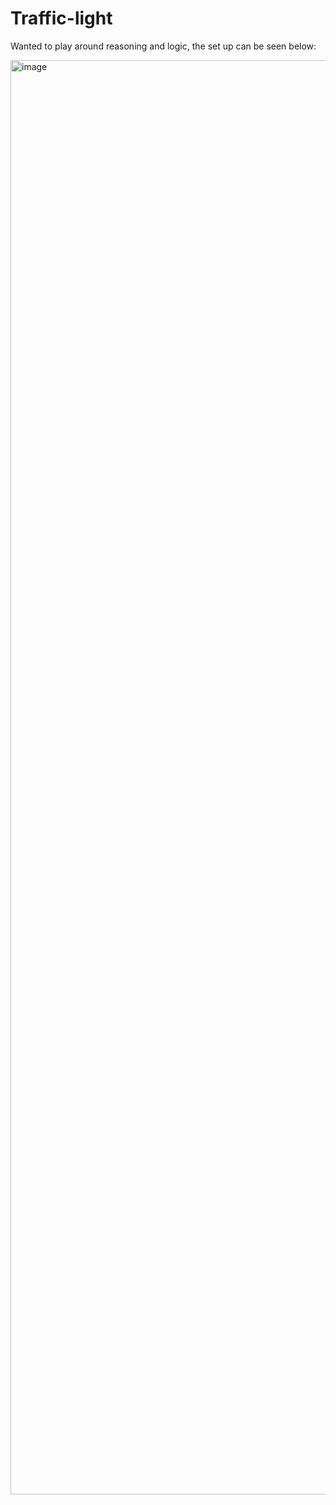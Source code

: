# Traffic-light
Wanted to play around reasoning and logic, the set up can be seen below:

<img width="1721" height="2295" alt="image" src="https://github.com/user-attachments/assets/055145c1-f37b-4ff2-a921-0bee112a6f09" />
